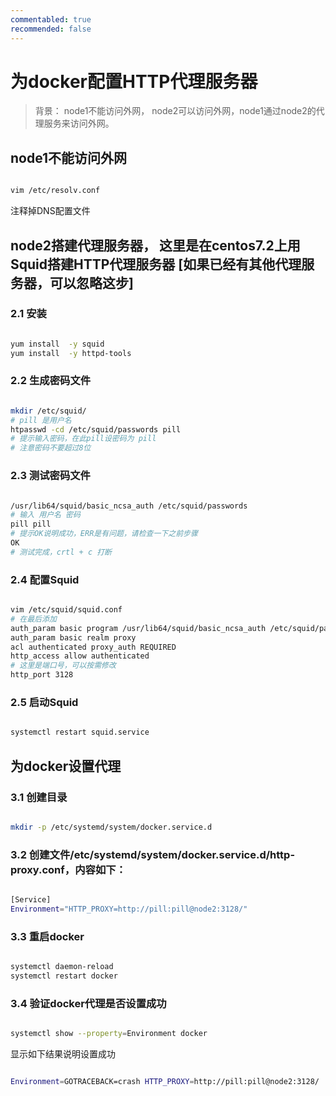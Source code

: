 ```yaml
---
commentabled: true
recommended: false 
---
```


# 为docker配置HTTP代理服务器 #

> 背景： node1不能访问外网， node2可以访问外网，node1通过node2的代理服务来访问外网。

 

## node1不能访问外网 ##

```bash

vim /etc/resolv.conf

```

注释掉DNS配置文件

## node2搭建代理服务器， 这里是在centos7.2上用Squid搭建HTTP代理服务器 [如果已经有其他代理服务器，可以忽略这步] ##

### 2.1 安装 ###

```bash

yum install  -y squid
yum install  -y httpd-tools

```

### 2.2 生成密码文件 ###

```bash

mkdir /etc/squid/
# pill 是用户名
htpasswd -cd /etc/squid/passwords pill
# 提示输入密码，在此pill设密码为 pill
# 注意密码不要超过8位

```

### 2.3 测试密码文件 ###

```bash

/usr/lib64/squid/basic_ncsa_auth /etc/squid/passwords
# 输入 用户名 密码
pill pill
# 提示OK说明成功，ERR是有问题，请检查一下之前步骤
OK
# 测试完成，crtl + c 打断

```

### 2.4 配置Squid ###

```bash

vim /etc/squid/squid.conf
# 在最后添加
auth_param basic program /usr/lib64/squid/basic_ncsa_auth /etc/squid/passwords
auth_param basic realm proxy
acl authenticated proxy_auth REQUIRED
http_access allow authenticated
# 这里是端口号，可以按需修改
http_port 3128

```

### 2.5 启动Squid ###

```bash

systemctl restart squid.service

```

## 为docker设置代理 ##

### 3.1 创建目录 ###

```bash

mkdir -p /etc/systemd/system/docker.service.d

```

### 3.2 创建文件/etc/systemd/system/docker.service.d/http-proxy.conf，内容如下： ###

```bash

[Service]
Environment="HTTP_PROXY=http://pill:pill@node2:3128/"

```

### 3.3 重启docker ###

```bash

systemctl daemon-reload
systemctl restart docker

```

### 3.4 验证docker代理是否设置成功 ###

```bash

systemctl show --property=Environment docker

```

显示如下结果说明设置成功

```bash

Environment=GOTRACEBACK=crash HTTP_PROXY=http://pill:pill@node2:3128/

```
